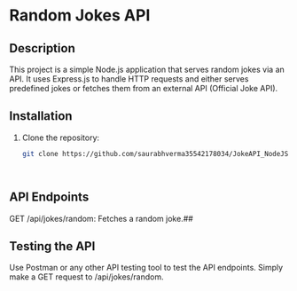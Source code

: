 # Random Jokes API

## Description
This project is a simple Node.js application that serves random jokes via an API. It uses Express.js to handle HTTP requests and either serves predefined jokes or fetches them from an external API (Official Joke API).

## Installation

1. Clone the repository:
   ```bash
   git clone https://github.com/saurabhverma35542178034/JokeAPI_NodeJS


   
   
## API Endpoints
GET /api/jokes/random: Fetches a random joke.##

## Testing the API
Use Postman or any other API testing tool to test the API endpoints. Simply make a GET request to /api/jokes/random.







